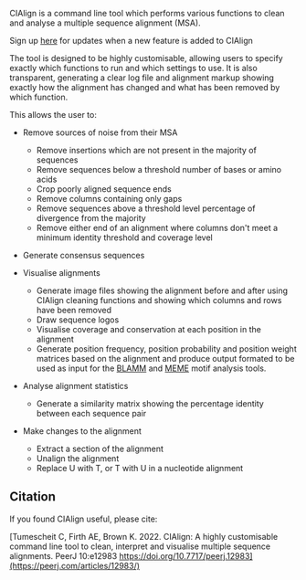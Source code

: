 CIAlign is a command line tool which performs various functions to clean and analyse a multiple sequence alignment (MSA).

Sign up [here](https://t.co/tTyxFV6LR2) for updates when a new feature is added to CIAlign 

The tool is designed to be highly customisable, allowing users to specify exactly which functions to run and which settings to use. It is also transparent, generating a clear log file and alignment markup showing exactly how the alignment has changed and what has been removed by which function.

This allows the user to:

* Remove sources of noise from their MSA
  * Remove insertions which are not present in the majority of sequences
  * Remove sequences below a threshold number of bases or amino acids
  * Crop poorly aligned sequence ends
  * Remove columns containing only gaps
  * Remove sequences above a threshold level percentage of divergence from the majority
  * Remove either end of an alignment where columns don't meet a minimum identity threshold and coverage level

* Generate consensus sequences

* Visualise alignments
  * Generate image files showing the alignment before and after using CIAlign cleaning functions and showing which columns and rows have been removed
  * Draw sequence logos
  * Visualise coverage and conservation at each position in the alignment
  * Generate position frequency, position probability and position weight matrices based on the alignment and produce output formated to be used as input for the [BLAMM](https://github.com/biointec/blamm) and [MEME](https://meme-suite.org/meme/) motif analysis tools.

* Analyse alignment statistics
  * Generate a similarity matrix showing the percentage identity between each sequence pair

* Make changes to the alignment
	* Extract a section of the alignment
	* Unalign the alignment
	* Replace U with T, or T with U in a nucleotide alignment

## Citation

If you found CIAlign useful, please cite: 

[Tumescheit C, Firth AE, Brown K. 2022. CIAlign: A highly customisable command line tool to clean, interpret and visualise multiple sequence alignments. PeerJ 10:e12983 https://doi.org/10.7717/peerj.12983](https://peerj.com/articles/12983/)